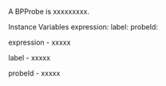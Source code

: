 A BPProbe is xxxxxxxxx.

Instance Variables
	expression:		<Object>
	label:		<Object>
	probeId:		<Object>

expression
	- xxxxx

label
	- xxxxx

probeId
	- xxxxx
